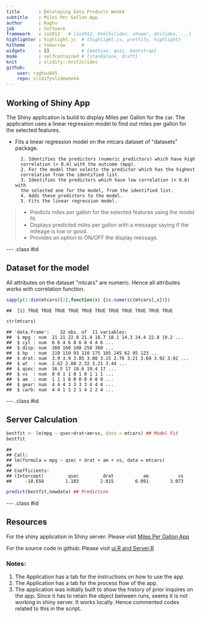 ```yaml
---
title       : Deleloping Data Products Week4
subtitle    : Miles Per Gallon App
author      : Raghu
job         : Software
framework   : io2012   # {io2012, html5slides, shower, dzslides, ...}
highlighter : highlight.js  # {highlight.js, prettify, highlight}
hitheme     : tomorrow      # 
widgets     : []            # {mathjax, quiz, bootstrap}
mode        : selfcontained # {standalone, draft}
knit        : slidify::knit2slides
github:
    user: raghuu045
    repo: slidifyslideweek4
---
```



## Working of Shiny App

The Shiny application is build to display Miles per Gallon for the car. The application uses a linear regression model to find out miles per gallon for the selected features. 

* Fits a linear regression model on the mtcars dataset of "datasets" package.

        1. Identifies the predictors (numeric predictors) which have high 
        correlation (> 0.4) with the outcome (mpg).
        2. For the model then selects the predictor which has the highest 
        correlation from the identified list.
        3. Identifies the predictors which have low correlation (< 0.6) with 
        the selected one for the model, from the identified list.
        4. Adds these predictors to the model. 
        5. Fits the linear regression model.

> * Predicts miles per gallon for the selected features using the model fit. 
> * Displays predicted miles per gallon with a message saying if the mileage is low or good.
> * Provides an option to ON/OFF the display message. 

--- .class #id 

## Dataset for the model

All attributes on the dataset "mtcars" are numeric. Hence all attributes works with correlation function. 

```r
sapply(1:dim(mtcars)[2],function(x) {is.numeric(mtcars[,x])})
```

```
##  [1] TRUE TRUE TRUE TRUE TRUE TRUE TRUE TRUE TRUE TRUE TRUE
```

```r
str(mtcars)
```

```
## 'data.frame':	32 obs. of  11 variables:
##  $ mpg : num  21 21 22.8 21.4 18.7 18.1 14.3 24.4 22.8 19.2 ...
##  $ cyl : num  6 6 4 6 8 6 8 4 4 6 ...
##  $ disp: num  160 160 108 258 360 ...
##  $ hp  : num  110 110 93 110 175 105 245 62 95 123 ...
##  $ drat: num  3.9 3.9 3.85 3.08 3.15 2.76 3.21 3.69 3.92 3.92 ...
##  $ wt  : num  2.62 2.88 2.32 3.21 3.44 ...
##  $ qsec: num  16.5 17 18.6 19.4 17 ...
##  $ vs  : num  0 0 1 1 0 1 0 1 1 1 ...
##  $ am  : num  1 1 1 0 0 0 0 0 0 0 ...
##  $ gear: num  4 4 4 3 3 3 3 4 4 4 ...
##  $ carb: num  4 4 1 1 2 1 4 2 2 4 ...
```

--- .class #id

## Server Calculation

```r
bestfit <- lm(mpg ~ qsec+drat+am+vs, data = mtcars) ## Model Fit
bestfit
```

```
## 
## Call:
## lm(formula = mpg ~ qsec + drat + am + vs, data = mtcars)
## 
## Coefficients:
## (Intercept)         qsec         drat           am           vs  
##     -10.658        1.103        2.015        6.091        3.073
```


```r
predict(bestfit,newdata) ## Prediction
```

--- .class #id 

## Resources

For the shiny application in Shiny server: Please visit [Miles Per Gallon App](https://raghuu045.shinyapps.io/week4app/)

For the source code in github: Please visit [ui.R and Server.R](https://github.com/raghuu045/DevelopingDataProductsWeek4)

### Notes:
1. The Application has a tab for the instructions on how to use the app. 
2. The Application has a tab for the process flow of the app. 
3. The application was initially built to show the history of prior inquires on the app. Since it has to retain the object between runs, seems it is not working in shiny server. It works locally. Hence commented codes related to this in the script. 


